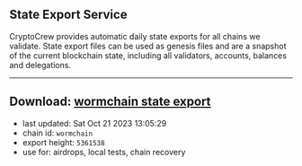 ## State Export Service
CryptoCrew provides automatic daily state exports for all chains we validate. State export files can be used as genesis files and are a snapshot of the current blockchain state, including all validators, accounts, balances and delegations.

---
**Download: [wormchain state export](https://dl.ccvalidators.com/SERVICE/wormchain/wormchain_export_5361538.json)**
---

- last updated: Sat Oct 21 2023 13:05:29
- chain id: `wormchain`
- export height: `5361538`
- use for: airdrops, local tests, chain recovery
